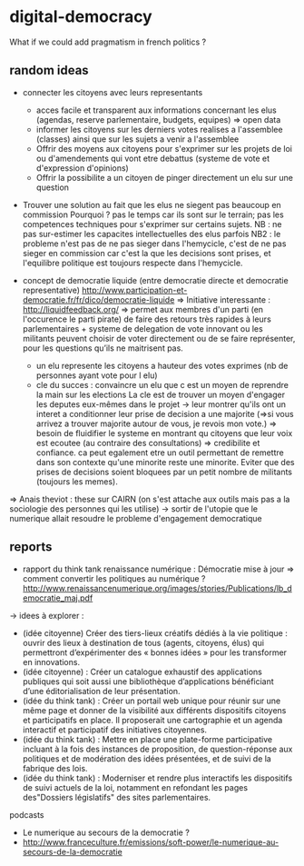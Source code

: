 # digital-democracy
What if we could add pragmatism in french politics ? 

## random ideas
- connecter les citoyens avec leurs representants 
  - acces facile et transparent aux informations concernant les elus (agendas, reserve parlementaire, budgets, equipes) => open data
  - informer les citoyens sur les derniers votes realises a l'assemblee (classes) ainsi que sur les sujets a venir a l'assemblee 
  - Offrir des moyens aux citoyens pour s'exprimer sur les projets de loi ou d'amendements qui vont etre debattus (systeme de vote et d'expression d'opinions)
  - Offrir la possibilite a un citoyen de pinger directement un elu sur une question 
  
- Trouver une solution au fait que les elus ne siegent pas beaucoup en commission 
Pourquoi ? pas le temps car ils sont sur le terrain; pas les competences techniques pour s'exprimer sur certains sujets.
NB : ne pas sur-estimer les capacites intellectuelles des elus parfois 
NB2 : le probleme n'est pas de ne pas sieger dans l'hemycicle, c'est de ne pas sieger en commission car c'est la que les decisions sont prises, et l'equilibre politique est toujours respecte dans l'hemycicle. 

- concept de democratie liquide (entre democratie directe et democratie representative) http://www.participation-et-democratie.fr/fr/dico/democratie-liquide
=> Initiative interessante : http://liquidfeedback.org/ => permet aux membres d'un parti (en l'occurence le parti pirate) de faire des retours très rapides à leurs parlementaires + systeme de delegation de vote innovant ou les militants peuvent choisir de voter directement ou de se faire représenter, pour les questions qu’ils ne maitrisent pas.

  - un elu represente les citoyens a hauteur des votes exprimes (nb de personnes ayant vote pour l elu)
  - cle du succes : convaincre un elu que c est un moyen de reprendre la main sur les elections
La cle est de trouver un moyen d'engager les deputes eux-mêmes dans le projet -> leur montrer qu'ils ont un interet a conditionner leur prise de decision a une majorite (=>si vous arrivez a trouver majorite autour de vous, je revois mon vote.) 
=> besoin de fluidifier le systeme en montrant qu citoyens que leur voix est ecoutee (au contraire des consultations) => credibilite et confiance.
ca peut egalement etre un outil permettant de remettre dans son contexte qu'une minorite reste une minorite. Eviter que des prises de decisions soient bloquees par un petit nombre de militants (toujours les memes). 

=> Anais theviot : these sur CAIRN (on s'est attache aux outils mais pas a la sociologie des personnes qui les utilise) -> sortir de l'utopie que le numerique allait resoudre le probleme d'engagement democratique 


## reports 
- rapport du think tank renaissance numérique : Démocratie mise à jour => comment convertir les politiques au numérique ? http://www.renaissancenumerique.org/images/stories/Publications/lb_democratie_maj.pdf

-> idees à explorer : 
- (idée citoyenne) Créer des tiers-lieux créatifs dédiés à la vie politique : ouvrir des lieux à destination de tous (agents, citoyens, élus) qui permettront d’expérimenter des « bonnes idées » pour les transformer en innovations.
- (idée citoyenne) : Créer un catalogue exhaustif des applications publiques qui soit aussi une bibliothèque d’applications bénéficiant d’une éditorialisation de leur présentation.
- (idée du think tank) :  Créer un portail web unique pour réunir sur une même page et donner de la visibilité aux différents dispositifs citoyens et participatifs en place. 
Il proposerait une cartographie et un agenda interactif et participatif des initiatives citoyennes.
- (idée du think tank) : Mettre en place une plate-forme participative incluant à la fois des instances de proposition, de question-réponse aux politiques et de modération des idées présentées, et de suivi de la fabrique des lois.
- (idée du think tank) : Moderniser et rendre plus interactifs les dispositifs de suivi actuels de la loi, notamment en refondant les pages des"Dossiers législatifs" des sites parlementaires.

podcasts 
- Le numerique au secours de la democratie ? 
- http://www.franceculture.fr/emissions/soft-power/le-numerique-au-secours-de-la-democratie

